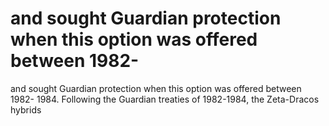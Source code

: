 # and sought Guardian protection when this option was offered between 1982-

and sought Guardian protection when this option was offered between 1982-
1984. Following the Guardian treaties of 1982-1984, the Zeta-Dracos hybrids